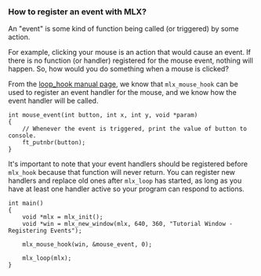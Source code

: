 ### How to register an event with MLX?

An "event" is some kind of function being called (or triggered) by some action.

For example, clicking your mouse is an action that would cause an event. If there is no function (or handler) registered for the mouse event, nothing will happen. So, how would you do something when a mouse is clicked?

From the [loop_hook manual page](mlx_loop_hook), we know that `mlx_mouse_hook` can be used to register an event handler for the mouse, and we know how the event handler will be called.
```
int mouse_event(int button, int x, int y, void *param)
{
    // Whenever the event is triggered, print the value of button to console.
    ft_putnbr(button);
}
```

It's important to note that your event handlers should be registered before `mlx_hook` because that function will never return. You can register new handlers and replace old ones after `mlx_loop` has started, as long as you have at least one handler active so your program can respond to actions.
```
int main()
{
    void *mlx = mlx_init();
    void *win = mlx_new_window(mlx, 640, 360, "Tutorial Window - Registering Events");

    mlx_mouse_hook(win, &mouse_event, 0);

    mlx_loop(mlx);
}
```
